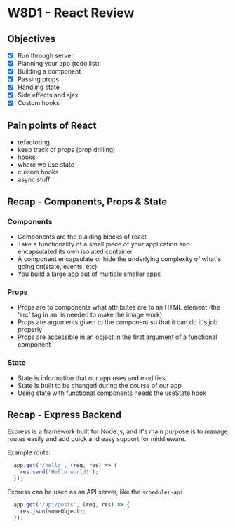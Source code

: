 # W8D1 - React Review

## Objectives
- [X] Run through server
- [X] Planning your app (todo list)
- [X] Building a component
- [X] Passing props
- [X] Handling state
- [X] Side effects and ajax
- [X] Custom hooks

## Pain points of React
- refactoring
- keep track of props (prop drilling)
- hooks
- where we use state
- custom hooks
- async stuff


## Recap - Components, Props & State

### Components

- Components are the building blocks of react
- Take a functionality of a small piece of your application and encapsulated its own isolated container
- A component encapsulate or hide the underlying complexity of what's going on(state, events, etc)
- You build a large app out of multiple smaller apps

### Props

- Props are to components what attributes are to an HTML element 
  (the 'src' tag in an <img> is needed to make the image work)
- Props are arguments given to the component so that it can do it's job properly
- Props are accessible in an object in the first argument of a functional component

### State

- State is information that our app uses and modifies
- State is built to be changed during the course of our app
- Using state with functional components needs the useState hook

## Recap - Express Backend

Express is a framework built for Node.js, and it's main purpose is to manage routes easily and add quick and easy support for middleware.

Example route:

```jsx
  app.get('/hello', (req, res) => {
    res.send('Hello world!');
  });
```

Express can be used as an API server, like the `scheduler-api`. 

```jsx
  app.get('/api/posts', (req, res) => {
    res.json(someObject);
  });